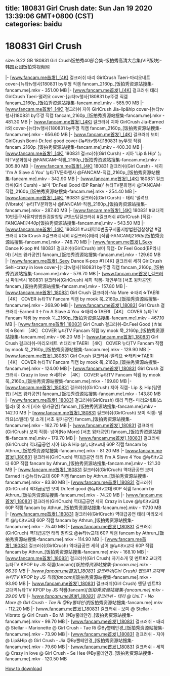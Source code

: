 
title: 180831 Girl Crush
date: Sun Jan 19 2020 13:39:06 GMT+0800 (CST)    
categories: baidu
---

# 180831 Girl Crush
size: 9.22 GB
 180831 Girl Crush饭拍秀40部合集-饭拍秀高清大合集(VIP版块)-韩国女团饭拍秀视频网
 
|- [www.fancam.me首发]_[4K] 걸크러쉬 태리 GirlCrush Taeri-마리오네트 cover-[뉴타tv행사]180831 by뚜껑 직캠 fancam_2160p_[饭拍秀资源站搜集-fancam.me].mkv - 351.00 MB
|- [www.fancam.me首发]_[4K] 걸크러쉬 태리 GirlCrush Taeri-떨려요 cover-[뉴타tv행사]180831 by뚜껑 직캠 fancam_2160p_[饭拍秀资源站搜集-fancam.me].mkv - 585.90 MB
|- [www.fancam.me首发]_[4K] 걸크러쉬 지아 GirlCrush Jia-lip&hip cover-[뉴타tv행사]180831 by뚜껑 직캠 fancam_2160p_[饭拍秀资源站搜集-fancam.me].mkv - 481.30 MB
|- [www.fancam.me首发]_[4K] 걸크러쉬 지아 GirlCrush Jia-Earned it외 cover-[뉴타tv행사]180831 by뚜껑 직캠 fancam_2160p_[饭拍秀资源站搜集-fancam.me].mkv - 656.60 MB
|- [www.fancam.me首发]_[4K] 걸크러쉬 보미 GirlCrush Bomi-Dr.feel good cover-[뉴타tv행사]180831 by뚜껑 직캠 fancam_2160p_[饭拍秀资源站搜集-fancam.me].mkv - 400.30 MB
|- [www.fancam.me首发]_[4K] 180831 걸크러쉬(Girl Cursh) - 지아 'Lip & Hip' 뉴타TV문화행사 @FANCAM-직캠_2160p_[饭拍秀资源站搜集-fancam.me].mkv - 305.80 MB
|- [www.fancam.me首发]_[4K] 180831 걸크러쉬(Girl Cursh) - 세히 'I'm A Slave 4 You' 뉴타TV문화행사 @FANCAM-직캠_2160p_[饭拍秀资源站搜集-fancam.me].mkv - 342.90 MB
|- [www.fancam.me首发]_[4K] 180831 걸크러쉬(Girl Cursh) - 보미 'Dr.Feel Good (BP Rania)' 뉴타TV문화행사 @FANCAM-직캠_2160p_[饭拍秀资源站搜集-fancam.me].mkv - 254.40 MB
|- [www.fancam.me首发]_[4K] 180831 걸크러쉬(Girl Cursh) - 태리 '떨려요 (Vibrato)' 뉴타TV문화행사 @FANCAM-직캠_2160p_[饭拍秀资源站搜集-fancam.me].mkv - 287.40 MB
|- [www.fancam.me首发]_[4K] 180831 #교대역10번출구서울지방법원검찰청앞 #댄스팀걸크러쉬 #걸크러쉬 #GirlCrush [직캠-FANCAM]_1440p_[饭拍秀资源站搜集-fancam.me].mkv - 543.50 MB
|- [www.fancam.me首发]_[4K] 180831 #교대역10번출구서울지방법원검찰청앞 #걸크러쉬 #GirlCrush #걸크러쉬세히 #걸크러쉬태리 [직캠-FANCAM]_2160p_[饭拍秀资源站搜集-fancam.me].mkv - 748.70 MB
|- [www.fancam.me首发]_Sexy Dance K-pop #4 180831 걸크러쉬(GirlCrush) 보미 직캠- Dr Feel Good(BP라니아) [서초 윙카공연] fancam_[饭拍秀资源站搜集-fancam.me].mkv - 129.60 MB
|- [www.fancam.me首发]_Sexy Dance K-pop #1 [4K] 걸크러쉬 세히 GirlCrush Sehi-crazy in love cover-[뉴타tv행사]180831 by뚜껑 직캠 fancam_2160p_[饭拍秀资源站搜集-fancam.me].mkv - 576.70 MB
|- [www.fancam.me首发]_걸크러시 파워섹시 180831 걸크러쉬(GirlCrush) 세히 직캠- 개인무대 [서초 윙카공연] fancam_[饭拍秀资源站搜集-fancam.me].mkv - 157.80 MB
|- [www.fancam.me首发]_180831 Girl Crush 걸크러쉬-No More ☆태리☆TAERI ［4K］ COVER 뉴타TV Fancam 직캠 by mook 묵_2160p_[饭拍秀资源站搜集-fancam.me].mkv - 268.90 MB
|- [www.fancam.me首发]_180831 Girl Crush 걸크러쉬-Earned It＋I'm A Slave 4 You ☆태리☆TAERI ［4K］ COVER 뉴타TV Fancam 직캠 by mook 묵_2160p_[饭拍秀资源站搜集-fancam.me].mkv - 467.10 MB
|- [www.fancam.me首发]_180831 Girl Crush 걸크러쉬-Dr.Feel Good (☆보미☆Bomi ［4K］ COVER 뉴타TV Fancam 직캠 by mook 묵_2160p_[饭拍秀资源站搜集-fancam.me].mkv - 98.20 MB
|- [www.fancam.me首发]_180831 Girl Crush 걸크러쉬-마리오네트 ☆태리☆TAERI ［4K］ COVER 뉴타TV Fancam 직캠 by mook 묵_2160p_[饭拍秀资源站搜集-fancam.me].mkv - 129.90 MB
|- [www.fancam.me首发]_180831 Girl Crush 걸크러쉬-떨려요 ☆태리☆TAERI ［4K］ COVER 뉴타TV Fancam 직캠 by mook 묵_2160p_[饭拍秀资源站搜集-fancam.me].mkv - 124.00 MB
|- [www.fancam.me首发]_180831 Girl Crush 걸크러쉬- Crazy in love ☆세히☆ ［4K］ COVER 뉴타TV Fancam 직캠 by mook 묵_2160p_[饭拍秀资源站搜集-fancam.me].mkv - 169.80 MB
|- [www.fancam.me首发]_180831 걸크러쉬(GirlCrush) 지아 직캠- Lip ＆ Hip(립앤힙) [서초 윙카공연] fancam_[饭拍秀资源站搜集-fancam.me].mkv - 143.80 MB
|- [www.fancam.me首发]_180831 걸크러쉬(GirlCrush) 태리 직캠- 마리오네트(스텔라) 및 소개 [서초 윙카공연] fancam_[饭拍秀资源站搜集-fancam.me].mkv - 142.10 MB
|- [www.fancam.me首发]_180831 걸크러쉬(GirlCrush) 보미 직캠- 떨려요(스텔라) 및 소개 [서초 윙카공연] fancam_[饭拍秀资源站搜集-fancam.me].mkv - 162.70 MB
|- [www.fancam.me首发]_180831 걸크러쉬(GirlCrush) 보미 직캠- 넘어(No More) [서초 윙카공연] fancam_[饭拍秀资源站搜集-fancam.me].mkv - 179.70 MB
|- [www.fancam.me首发]_180831 걸크러쉬(GirlCruch) 역대급공연 지아 Lip & Hip @뉴타tv교대 60P 직캠 fancam by Athrun_[饭拍秀资源站搜集-fancam.me].mkv - 81.20 MB
|- [www.fancam.me首发]_180831 걸크러쉬(GirlCruch) 역대급공연 태리 I'm A Slave 4 You @뉴타tv교대 60P 직캠 fancam by Athrun_[饭拍秀资源站搜集-fancam.me].mkv - 121.30 MB
|- [www.fancam.me首发]_180831 걸크러쉬(GirlCruch) 역대급공연 보미 Earned It @뉴타tv교대 60P 직캠 fancam by Athrun_[饭拍秀资源站搜集-fancam.me].mkv - 83.80 MB
|- [www.fancam.me首发]_180831 걸크러쉬(GirlCruch) 역대급공연 보미 Dr.feel good @뉴타tv교대 60P 직캠 fancam by Athrun_[饭拍秀资源站搜集-fancam.me].mkv - 74.20 MB
|- [www.fancam.me首发]_180831 걸크러쉬(GirlCruch) 역대급공연 세히 Crazy in Love @뉴타tv교대 60P 직캠 fancam by Athrun_[饭拍秀资源站搜集-fancam.me].mkv - 117.10 MB
|- [www.fancam.me首发]_180831 걸크러쉬(GirlCruch) 역대급공연 태리 마리오네트 @뉴타tv교대 60P 직캠 fancam by Athrun_[饭拍秀资源站搜集-fancam.me].mkv - 75.40 MB
|- [www.fancam.me首发]_180831 걸크러쉬(GirlCruch) 역대급공연 태리 떨려요 @뉴타tv교대 60P 직캠 fancam by Athrun_[饭拍秀资源站搜集-fancam.me].mkv - 114.90 MB
|- [www.fancam.me首发]_180831 걸크러쉬(GirlCruch) 역대급공연 세히 넘어 @뉴타tv교대 60P 직캠 fancam by Athrun_[饭拍秀资源站搜集-fancam.me].mkv - 168.10 MB
|- [www.fancam.me首发]_180831 걸크러쉬(Girl Crush) 자기소개 및 멘트#2 교대역뉴타TV KPOP by JS 직캠(fancam)_[饭拍秀资源站搜集-fancam.me].mkv - 66.30 MB
|- [www.fancam.me首发]_180831 걸크러쉬(Girl Crush) 멘트#1 교대역뉴타TV KPOP by JS 직캠(fancam)_[饭拍秀资源站搜集-fancam.me].mkv - 93.90 MB
|- [www.fancam.me首发]_180831 걸크러쉬(Girl Crush) 엔딩 멘트#3 교대역뉴타TV KPOP by JS 직캠(fancam)_[饭拍秀资源站搜集-fancam.me].mkv - 29.00 MB
|- [www.fancam.me首发]_180831 걸크러쉬 - 태리 @ Uni.T - No More @ Girl Crush - Tae Ri @By뿔테안경_[饭拍秀资源站搜集-fancam.me].mkv - 112.20 MB
|- [www.fancam.me首发]_180831 걸크러쉬 - 보미 @ Stellar - Vibrato @ Girl Crush - Bo Mi @By뿔테안경_[饭拍秀资源站搜集-fancam.me].mkv - 99.70 MB
|- [www.fancam.me首发]_180831 걸크러쉬 - 태리 @ Stellar - Marionette @ Girl Crush - Tae Ri @By뿔테안경_[饭拍秀资源站搜集-fancam.me].mkv - 73.90 MB
|- [www.fancam.me首发]_180831 걸크러쉬 - 지아 @ Lip&Hip @ Girl Crush - Jia @By뿔테안경_[饭拍秀资源站搜集-fancam.me].mkv - 79.60 MB
|- [www.fancam.me首发]_180831 걸크러쉬 - 세히 @ Crazy in love @ Girl Crush - Se Hee @By뿔테안경_[饭拍秀资源站搜集-fancam.me].mkv - 120.50 MB

[How to download](https://bpcam.bemobtrk.com/go/2ceec3aa-1ca2-46d6-b9ff-aaa5c184517c?jno=75)